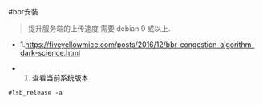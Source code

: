 #bbr安装
>提升服务端的上传速度
>需要 debian 9 或以上.


* 1.https://fiveyellowmice.com/posts/2016/12/bbr-congestion-algorithm-dark-science.html

* 1. 查看当前系统版本
```
#lsb_release -a
```



